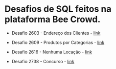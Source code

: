 # Desafios de SQL feitos na plataforma Bee Crowd. 

* Desafio 2603 - Endereço dos Clientes - [link](https://github.com/willoliveira1/Desafios-SQL/blob/main/Desafio%202603%20-%20Endereço%20dos%20Clientes)

* Desafio 2609 - Produtos por Categorias - [link](https://github.com/willoliveira1/Desafios-SQL/blob/main/Desafio%202609%20-%20Produtos%20por%20Categorias)

* Desafio 2616 - Nenhuma Locação - [link](https://github.com/willoliveira1/Desafios-SQL/blob/main/Desafio%20%202616%20-%20Nenhuma%20Locação)

* Desafio 2738 - Concurso - [link](https://github.com/willoliveira1/Desafios-SQL/blob/main/Desafio%202738%20-%20Concurso)
